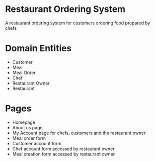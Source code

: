 # Restaurant Ordering System

A restaurant ordering system for customers ordering food prepared by chefs 

# Domain Entities
- Customer
- Meal
- Meal Order
- Chef
- Restaurant Owner
- Restaurant

# Pages

- Homepage 
- About us page
- My Account page for chefs, customers and the restaurant owner
- Meal order form
- Customer account form
- Chef account form accessed by restaurant owner
- Meal creation form accessed by restaurant owner
